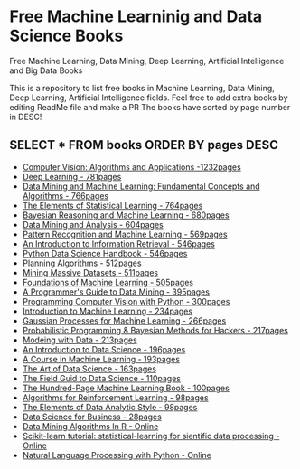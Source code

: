 # Free Machine Learninig and Data Science Books
Free Machine Learning, Data Mining, Deep Learning, Artificial Intelligence and Big Data Books

This is a repository to list free books in Machine Learning, Data Mining, Deep Learning, Artificial Intelligence fields. Feel free to add extra books by editing ReadMe file and make a PR
The books have sorted by page number in DESC!

## SELECT * FROM books ORDER BY pages DESC
+ [Computer Vision: Algorithms and Applications -1232pages](http://szeliski.org/Book/)
+ [Deep Learning - 781pages](https://www.deeplearningbook.org/)
+ [Data Mining and Machine Learning: Fundamental Concepts and Algorithms - 766pages](https://dataminingbook.info/)
+ [The Elements of Statistical Learning - 764pages](https://web.stanford.edu/~hastie/ElemStatLearn//printings/ESLII_print12.pdf)
+ [Bayesian Reasoning and Machine Learning - 680pages](http://web4.cs.ucl.ac.uk/staff/D.Barber/textbook/240415.pdf)
+ [Data Mining and Analysis - 604pages](http://www.dataminingbook.info/pmwiki.php/Main/BookPathUploads?action=downloadman&upname=book-20160121.pdf)
+ [Pattern Recognition and Machine Learning - 569pages](https://nlp.stanford.edu/IR-book/pdf/irbookprint.pdf)
+ [An Introduction to Information Retrieval - 546pages](https://jakevdp.github.io/PythonDataScienceHandbook/)
+ [Python Data Science Handbook - 546pages](https://jakevdp.github.io/PythonDataScienceHandbook/)
+ [Planning Algorithms - 512pages](http://lavalle.pl/planning/)
+ [Mining Massive Datasets - 511pages](http://www.mmds.org/#ver21)
+ [Foundations of Machine Learning - 505pages](https://cs.nyu.edu/~mohri/mlbook/)
+ [A Programmer's Guide to Data Mining - 395pages](http://guidetodatamining.com/)
+ [Programming Computer Vision with Python - 300pages](http://programmingcomputervision.com/)
+ [Introduction to Machine Learning - 234pages](https://alex.smola.org/drafts/)
+ [Gaussian Processes for Machine Learning - 266pages](https://gaussianprocess.org/gpml/chapters/)
+ [Probabilistic Programming & Bayesian Methods for Hackers - 217pages](https://camdavidsonpilon.github.io/Probabilistic-Programming-and-Bayesian-Methods-for-Hackers/)
+ [Modeing with Data - 213pages](https://modelingwithdata.org/about_the_book.html)
+ [An Introduction to Data Science - 196pages](https://docs.google.com/file/d/0B6iefdnF22XQeVZDSkxjZ0Z5VUE/edit?pli=1)
+ [A Course in Machine Learning - 193pages](http://ciml.info/dl/v0_9/ciml-v0_9-all.pdf)
+ [The Art of Data Science - 163pages](https://leanpub.com/artofdatascience)
+ [The Field Guid to Data Science - 110pages](https://www.researchgate.net/publication/258698880_The_Field_Guide_to_Data_Science)
+ [The Hundred-Page Machine Learning Book - 100pages](http://themlbook.com/wiki/doku.php)
+ [Algorithms for Reinforcement Learning - 98pages](https://sites.ualberta.ca/~szepesva/papers/RLAlgsInMDPs.pdf)
+ [The Elements of Data Analytic Style - 98pages](http://programmingcomputervision.com/)
+ [Data Science for Business - 28pages](https://www.researchgate.net/publication/256438799_Data_Science_for_Business)
+ [Data Mining Algorithms In R - Online](https://en.wikibooks.org/wiki/Data_Mining_Algorithms_In_R)
+ [Scikit-learn tutorial: statistical-learning for sientific data processing - Online](http://gael-varoquaux.info/scikit-learn-tutorial/)
+ [Natural Language Processing with Python - Online](https://www.nltk.org/book/)

